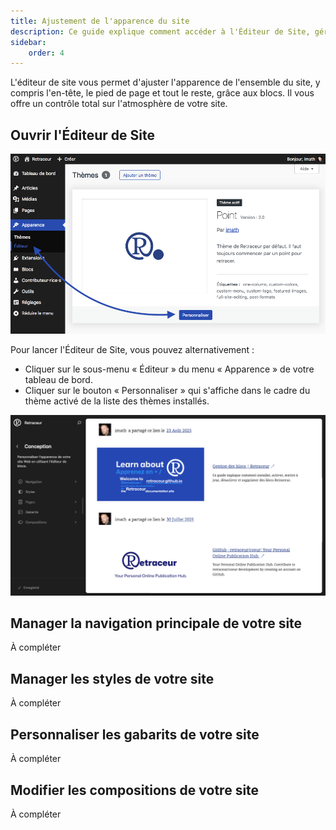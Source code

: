 ```yaml
---
title: Ajustement de l'apparence du site
description: Ce guide explique comment accéder à l'Éditeur de Site, gérer sa navigation, les styles et personnaliser la présentation des gabarits et compositions de son thème actif.
sidebar:
    order: 4
---
```


L'éditeur de site vous permet d'ajuster l'apparence de l'ensemble du site, y compris l'en-tête, le pied de page et tout le reste, grâce aux blocs. Il vous offre un contrôle total sur l'atmosphère de votre site.

## Ouvrir l'Éditeur de Site

![Menu d'administration de l'édition du site](../../../../assets/images/customize-theme-fr-001.png)

Pour lancer l'Éditeur de Site, vous pouvez alternativement :

- Cliquer sur le sous-menu « Éditeur » du menu « Apparence » de votre tableau de bord.
- Cliquer sur le bouton « Personnaliser » qui s'affiche dans le cadre du thème activé de la liste des thèmes installés.

![Accueil de l'Éditeur de Site](../../../../assets/images/customize-theme-fr-002.png)

## Manager la navigation principale de votre site

À compléter

## Manager les styles de votre site

À compléter

## Personnaliser les gabarits de votre site

À compléter

## Modifier les compositions de votre site

À compléter